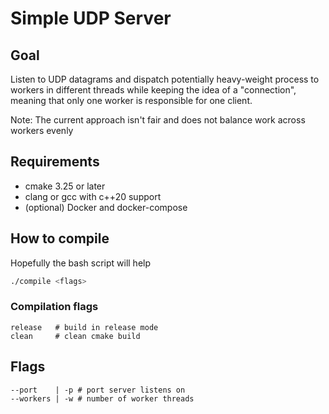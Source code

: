 # Simple UDP Server

## Goal
Listen to UDP datagrams and dispatch potentially heavy-weight process to workers in different threads while keeping the idea of a "connection", meaning that only one worker is responsible for one client.

Note: The current approach isn't fair and does not balance work across workers evenly

## Requirements

- cmake 3.25 or later
- clang or gcc with c++20 support
- (optional) Docker and docker-compose

## How to compile
Hopefully the bash script will help
```bash
./compile <flags>
```

### Compilation flags
```
release   # build in release mode
clean     # clean cmake build
```

## Flags
```
--port    | -p # port server listens on
--workers | -w # number of worker threads
```
